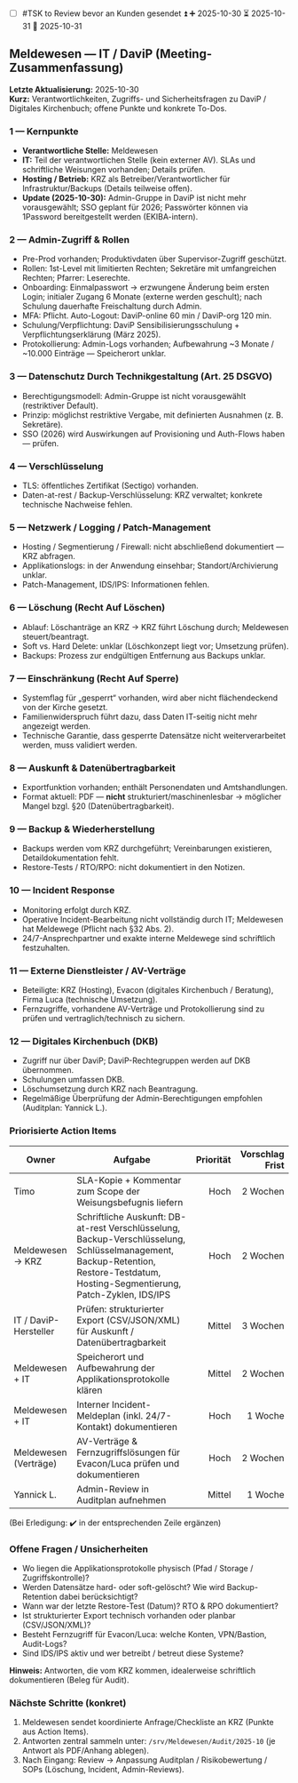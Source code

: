 
  - [ ] #TSK to Review bevor an Kunden gesendet ⏫ ➕ 2025-10-30 ⏳ 2025-10-31 📅 2025-10-31

## Meldewesen — IT / DaviP (Meeting-Zusammenfassung)

**Letzte Aktualisierung:** 2025-10-30  
**Kurz:** Verantwortlichkeiten, Zugriffs- und Sicherheitsfragen zu DaviP / Digitales Kirchenbuch; offene Punkte und konkrete To-Dos.  

### 1 — Kernpunkte
- **Verantwortliche Stelle:** Meldewesen  
- **IT:** Teil der verantwortlichen Stelle (kein externer AV). SLAs und schriftliche Weisungen vorhanden; Details prüfen.  
- **Hosting / Betrieb:** KRZ als Betreiber/Verantwortlicher für Infrastruktur/Backups (Details teilweise offen).  
- **Update (2025-10-30):** Admin-Gruppe in DaviP ist nicht mehr vorausgewählt; SSO geplant für 2026; Passwörter können via 1Password bereitgestellt werden (EKIBA-intern).

### 2 — Admin-Zugriff & Rollen
- Pre-Prod vorhanden; Produktivdaten über Supervisor-Zugriff geschützt.  
- Rollen: 1st-Level mit limitierten Rechten; Sekretäre mit umfangreichen Rechten; Pfarrer: Leserechte.  
- Onboarding: Einmalpasswort → erzwungene Änderung beim ersten Login; initialer Zugang 6 Monate (externe werden geschult); nach Schulung dauerhafte Freischaltung durch Admin.  
- MFA: Pflicht. Auto-Logout: DaviP-online 60 min / DaviP-org 120 min.  
- Schulung/Verpflichtung: DaviP Sensibilisierungsschulung + Verpflichtungserklärung (März 2025).  
- Protokollierung: Admin-Logs vorhanden; Aufbewahrung ~3 Monate / ~10.000 Einträge — Speicherort unklar.

### 3 — Datenschutz Durch Technikgestaltung (Art. 25 DSGVO)
- Berechtigungsmodell: Admin-Gruppe ist nicht vorausgewählt (restriktiver Default).  
- Prinzip: möglichst restriktive Vergabe, mit definierten Ausnahmen (z. B. Sekretäre).  
- SSO (2026) wird Auswirkungen auf Provisioning und Auth-Flows haben — prüfen.

### 4 — Verschlüsselung
- TLS: öffentliches Zertifikat (Sectigo) vorhanden.  
- Daten-at-rest / Backup-Verschlüsselung: KRZ verwaltet; konkrete technische Nachweise fehlen.

### 5 — Netzwerk / Logging / Patch-Management
- Hosting / Segmentierung / Firewall: nicht abschließend dokumentiert — KRZ abfragen.  
- Applikationslogs: in der Anwendung einsehbar; Standort/Archivierung unklar.  
- Patch-Management, IDS/IPS: Informationen fehlen.

### 6 — Löschung (Recht Auf Löschen)
- Ablauf: Löschanträge an KRZ → KRZ führt Löschung durch; Meldewesen steuert/beantragt.  
- Soft vs. Hard Delete: unklar (Löschkonzept liegt vor; Umsetzung prüfen).  
- Backups: Prozess zur endgültigen Entfernung aus Backups unklar.

### 7 — Einschränkung (Recht Auf Sperre)
- Systemflag für „gesperrt“ vorhanden, wird aber nicht flächendeckend von der Kirche gesetzt.  
- Familienwiderspruch führt dazu, dass Daten IT-seitig nicht mehr angezeigt werden.  
- Technische Garantie, dass gesperrte Datensätze nicht weiterverarbeitet werden, muss validiert werden.

### 8 — Auskunft & Datenübertragbarkeit
- Exportfunktion vorhanden; enthält Personendaten und Amtshandlungen.  
- Format aktuell: PDF — **nicht** strukturiert/maschinenlesbar → möglicher Mangel bzgl. §20 (Datenübertragbarkeit).

### 9 — Backup & Wiederherstellung
- Backups werden vom KRZ durchgeführt; Vereinbarungen existieren, Detaildokumentation fehlt.  
- Restore-Tests / RTO/RPO: nicht dokumentiert in den Notizen.

### 10 — Incident Response
- Monitoring erfolgt durch KRZ.  
- Operative Incident-Bearbeitung nicht vollständig durch IT; Meldewesen hat Meldewege (Pflicht nach §32 Abs. 2).  
- 24/7-Ansprechpartner und exakte interne Meldewege sind schriftlich festzuhalten.

### 11 — Externe Dienstleister / AV-Verträge
- Beteiligte: KRZ (Hosting), Evacon (digitales Kirchenbuch / Beratung), Firma Luca (technische Umsetzung).  
- Fernzugriffe, vorhandene AV-Verträge und Protokollierung sind zu prüfen und vertraglich/technisch zu sichern.

### 12 — Digitales Kirchenbuch (DKB)
- Zugriff nur über DaviP; DaviP-Rechtegruppen werden auf DKB übernommen.  
- Schulungen umfassen DKB.  
- Löschumsetzung durch KRZ nach Beantragung.  
- Regelmäßige Überprüfung der Admin-Berechtigungen empfohlen (Auditplan: Yannick L.).

### Priorisierte Action Items
| Owner | Aufgabe | Priorität | Vorschlag Frist |
|---|---|---:|---:|
| Timo | SLA-Kopie + Kommentar zum Scope der Weisungsbefugnis liefern | Hoch | 2 Wochen |
| Meldewesen → KRZ | Schriftliche Auskunft: DB-at-rest Verschlüsselung, Backup-Verschlüsselung, Schlüsselmanagement, Backup-Retention, Restore-Testdatum, Hosting-Segmentierung, Patch-Zyklen, IDS/IPS | Hoch | 2 Wochen |
| IT / DaviP-Hersteller | Prüfen: strukturierter Export (CSV/JSON/XML) für Auskunft / Datenübertragbarkeit | Mittel | 3 Wochen |
| Meldewesen + IT | Speicherort und Aufbewahrung der Applikationsprotokolle klären | Mittel | 2 Wochen |
| Meldewesen + IT | Interner Incident-Meldeplan (inkl. 24/7-Kontakt) dokumentieren | Hoch | 1 Woche |
| Meldewesen (Verträge) | AV-Verträge & Fernzugriffslösungen für Evacon/Luca prüfen und dokumentieren | Hoch | 2 Wochen |
| Yannick L. | Admin-Review in Auditplan aufnehmen | Mittel | 1 Woche |

(Bei Erledigung: ✔️ in der entsprechenden Zeile ergänzen)

### Offene Fragen / Unsicherheiten
- Wo liegen die Applikationsprotokolle physisch (Pfad / Storage / Zugriffskontrolle)?  
- Werden Datensätze hard- oder soft-gelöscht? Wie wird Backup-Retention dabei berücksichtigt?  
- Wann war der letzte Restore-Test (Datum)? RTO & RPO dokumentiert?  
- Ist strukturierter Export technisch vorhanden oder planbar (CSV/JSON/XML)?  
- Besteht Fernzugriff für Evacon/Luca: welche Konten, VPN/Bastion, Audit-Logs?  
- Sind IDS/IPS aktiv und wer betreibt / betreut diese Systeme?

**Hinweis:** Antworten, die vom KRZ kommen, idealerweise schriftlich dokumentieren (Beleg für Audit).

### Nächste Schritte (konkret)
1. Meldewesen sendet koordinierte Anfrage/Checkliste an KRZ (Punkte aus Action Items).  
2. Antworten zentral sammeln unter: `/srv/Meldewesen/Audit/2025-10` (je Antwort als PDF/Anhang ablegen).  
3. Nach Eingang: Review → Anpassung Auditplan / Risikobewertung / SOPs (Löschung, Incident, Admin-Reviews).